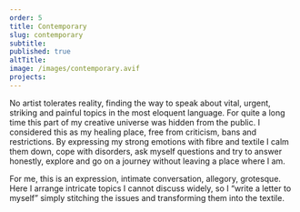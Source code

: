 ```yaml
---
order: 5
title: Contemporary
slug: contemporary
subtitle:
published: true
altTitle:
image: /images/contemporary.avif
projects:
---
```


No artist tolerates reality, finding the way to speak about vital, urgent, striking and painful topics in the most eloquent language. For quite a long time this part of my creative universe was hidden from the public. I considered this as my healing place, free from criticism, bans and restrictions. By expressing my strong emotions with fibre and textile I calm them down, cope with disorders, ask myself questions and try to answer honestly, explore and go on a journey without leaving a place where I am.

For me, this is an expression, intimate conversation, allegory, grotesque. Here I arrange intricate topics I cannot discuss widely, so I “write a letter to myself” simply stitching the issues and transforming them into the textile.
